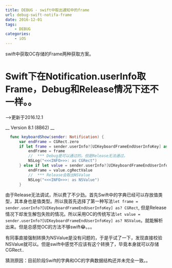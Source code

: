 ```yaml
---
title: DEBUG - swift中取出通知中的frame
url: debug-swift-notifa-frame
date: 2016-12-01
tags:
    - DEBUG
categories:
    - iOS
---
```


swift中获取OC存储的Frame两种获取方案。

<!--more-->

# Swift下在Notification.userInfo取Frame，Debug和Release情况下还不一样。。
  -->更新于2016.12.1
  
  __ Version 8.1 (8B62) __

  ``` swift
    func keyboardShow(sender: Notification) {
        var endFrame = CGRect.zero        
        if let frame = sender.userInfo?[UIKeyboardFrameEndUserInfoKey] as? CGRect {
            endFrame = frame
            //  *** Debug是可以通过的。但是Release无法通过。
            NSLog("<<<INFO>>>: as CGRect")
        } else if let value = sender.userInfo?[UIKeyboardFrameEndUserInfoKey] as? NSValue {
            endFrame = value.cgRectValue
            //  *** Release会取出NSValue
            NSLog("<<<INFO>>>: as NSValue")
        }

  ```

  由于Release无法调试，所以费了不少劲。首先Swift中的字典已经可以存放值类型，其本身也是值类型。所以我首先选择了第一种写法`let frame = sender.userInfo?[UIKeyboardFrameEndUserInfoKey] as? CGRect`, 但是Release情况下却发生解包失败的情况。所以采用OC的传统写法`let value = sender.userInfo?[UIKeyboardFrameEndUserInfoKey] as? NSValue`。就能解析出来。但是总感觉OC的方法不够swift😂。。。

  有同事直接强制转换为NSValue是没有问题的，于是乎试了一下，发现直接校验NSValue就可以。但是swift中感觉不应该有这个转换了，毕竟本身就可以存储CGRect..

  猜测原因：目前阶段Swift的字典和OC的字典数据结构还并未完全一致。。


